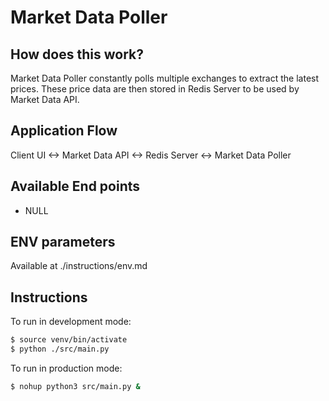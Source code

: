 Market Data Poller
=====================================

<URL>

How does this work?
----------------

Market Data Poller constantly polls multiple exchanges to extract the latest prices. These price data are then stored in Redis Server to be used by Market Data API.

Application Flow
-------

Client UI <-> Market Data API <-> Redis Server <-> Market Data Poller


Available End points
-------
- NULL

ENV parameters
-------
Available at ./instructions/env.md

## Instructions

To run in development mode:

```bash
$ source venv/bin/activate
$ python ./src/main.py
```

To run in production mode:

```bash
$ nohup python3 src/main.py &
```

